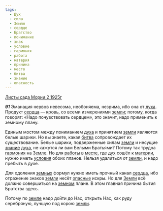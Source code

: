 ```yaml
---
tags:
  - Дух
  - сила
  - Земля
  - сердце
  - Братство
  - понимание
  - знак
  - условие
  - гармония
  - работа
  - материя
  - причина
  - место
  - битва
  - знание
  - опасность
---
```


[Листы сада Мории 2 1925г](https://127.0.0.1:4002/agni/1925)

___91___
Эманация нервов невесома, необоняема, незрима, ибо она от [духа](../../../tags/#Дух). Продукт [сердца](../../../tags/#[сердце](../../../tags/#сердце)) — кровь, со всеми измерениями [земли](../../../tags/#Земля); потому, когда говорят: «Надо почувствовать сердцем», это значит, надо применить к земному плану.   

Единым мостом между пониманием [духа](../../../tags/#Дух) и принятием [земли](../../../tags/#Земля) являются белые шарики. Но вы знаете, какая [битва](../../../tags/#битва) сопровождает их существование. Белые шарики, подверженные силам [земли](../../../tags/#Земля) и несущие [знание](../../../tags/#знание) [духа](../../../tags/#Дух), не кажутся ли вам Белыми Братьями? Потому так трудна [гармония](../../../tags/#гармония) на [Земле](../../../tags/#Земля). Но для [работы](../../../tags/#работа) в [месте](../../../tags/#место), где [дух](../../../tags/#Дух) сошёл к [материи](../../../tags/#материя), нужно иметь [условия](../../../tags/#условие) обоих планов. Нельзя удалиться от [земли](../../../tags/#Земля), и надо пребыть в духе.   

Для одоления [земных](../../../tags/#Земля) формул нужно иметь прочный канал [сердца](../../../tags/#[сердце](../../../tags/#сердце)), ибо отражение знаков [земли](../../../tags/#Земля) несёт [опасные](../../../tags/#опасность) искры. Но для [Земли](../../../tags/#Земля) всё должно совершиться на [земном](../../../tags/#Земля) плане. В этом главная причина бытия Братства здесь.   

Потому по [земле](../../../tags/#Земля) надо дойти до Нас, открыть Нас, как руду серебряную, лучшую под корою [земли](../../../tags/#Земля).   

